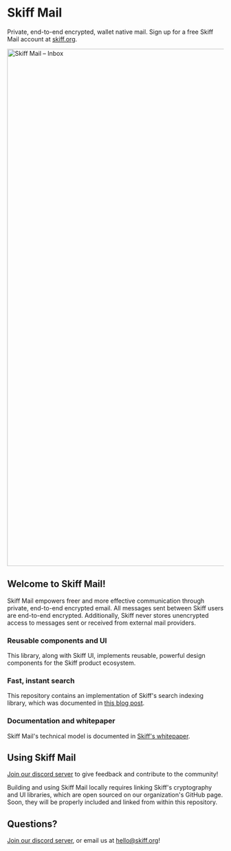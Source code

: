 # Skiff Mail
Private, end-to-end encrypted, wallet native mail. Sign up for a free Skiff Mail account at [skiff.org](https://skiff.org).



<img width="1200" alt="Skiff Mail – Inbox" src="https://user-images.githubusercontent.com/1927690/166291826-bf21933f-f637-4756-9951-ac5a1e69be0f.png">

## Welcome to Skiff Mail!

Skiff Mail empowers freer and more effective communication through private, end-to-end encrypted email. All messages sent between Skiff users are end-to-end encrypted. Additionally, Skiff never stores unencrypted access to messages sent or received from external mail providers.

### Reusable components and UI
This library, along with Skiff UI, implements reusable, powerful design components for the Skiff product ecosystem.

### Fast, instant search
This repository contains an implementation of Skiff's search indexing library, which was documented in [this blog post](https://skiff.org/blog/private-search).

### Documentation and whitepaper
Skiff Mail's technical model is documented in [Skiff's whitepaper](https://skiff.org/whitepaper).

## Using Skiff Mail

[Join our discord server](https://discord.com/invite/skiff) to give feedback and contribute to the community!

Building and using Skiff Mail locally requires linking Skiff's cryptography and UI libraries, which are open sourced on our organization's GitHub page. Soon, they will be properly included and linked from within this repository.

## Questions?

[Join our discord server](https://discord.com/invite/skiff), or email us at hello@skiff.org!
